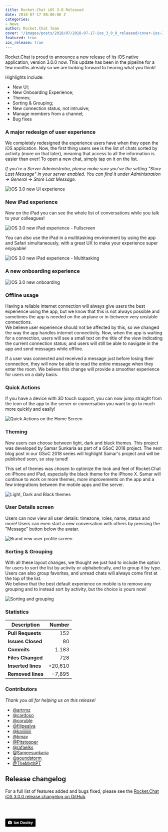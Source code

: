 ```yaml
---
title: Rocket.Chat iOS 3.0 Released
date: 2018-07-17 08:00:00 Z
categories:
- News
author: Rocket.Chat Team
cover: "/images/posts/2018/07/2018-07-17-ios_3_0_0_released/cover-ios-3.jpg"
featured: true
ios_release: true
---
```


Rocket.Chat is proud to announce a new release of its iOS native application, version 3.0.0 now. This update has been in the pipeline for a few months already so we are looking forward to hearing what you think!

Highlights include:

- New UI;
- New Onboarding Experience;
- Themes;
- Sorting & Grouping;
- New connection status, not intrusive;
- Manage members from a channel;
- Bug fixes

### A major redesign of user experience

We completely redesigned the experience users have when they open the iOS application. Now, the first thing users see is the list of chats sorted by activity (more on that later), meaning that access to all the information is easier than ever! To open a new chat, simply tap on it on the list.

_If you're a Server Administrator, please make sure you've the setting "Store Last Message" in your server enabled. You can find it under Administration -> General -> Store Last Message._

<img alt="iOS 3.0 new UI experience" src="{{'/images/posts/2018/07/2018-07-17-ios_3_0_0_released/app_experience.gif' | relative_url}}" />

### New iPad experience

Now on the iPad you can see the whole list of conversations while you talk to your colleagues!

<img alt="iOS 3.0 new iPad experience - Fullscreen" src="{{'/images/posts/2018/07/2018-07-17-ios_3_0_0_released/ipad_2.png' | relative_url}}" />

You can also use the iPad in a multitasking environment by using the app and Safari simultaneously, with a great UX to make your experience super enjoyable!

<img alt="iOS 3.0 new iPad experience - Multitasking" src="{{'/images/posts/2018/07/2018-07-17-ios_3_0_0_released/ipad_1.png' | relative_url}}" />

### A new onboarding experience

<img alt="iOS 3.0 new onboarding" src="{{'/images/posts/2018/07/2018-07-17-ios_3_0_0_released/onboarding.gif' | relative_url}}" />

### Offline usage

Having a reliable internet connection will always give users the best experience using the app, but we know that this is not always possible and sometimes the app is needed on the airplane or in-between very unstable connections. <br/> We believe user experience should not be affected by this, so we changed the way the app handles internet connectivity. Now, when the app is waiting for a connection, users will see a small text on the title of the view indicating the current connection status; and users will still be able to navigate in the app and send messages while offline.

If a user was connected and received a message just before losing their connection, they will now be able to read the entire message when they enter the room. We believe this change will provide a smoother experience for users on a daily basis.

### Quick Actions

If you have a device with 3D touch support, you can now jump straight from the icon of the app to the server or conversation you want to go to much more quickly and easily!

<img alt="Quick Actions on the Home Screen" src="{{'/images/posts/2018/07/2018-07-17-ios_3_0_0_released/quick_actions.png' | relative_url}}" />

### Theming

Now users can choose between light, dark and black themes. This project was developed by Samar Sunkaria as part of a GSoC 2018 project. The next blog post in our GSoC 2018 series will highlight Samar's project and will be published soon, so stay tuned!

This set of themes was chosen to optimize the look and feel of Rocket.Chat on iPhone and iPad, especially the black theme for the iPhone X. Samar will continue to work on more themes, more improvements on the app and a few integrations between the mobile apps and the server.

<img alt="Light, Dark and Black themes" src="{{'/images/posts/2018/07/2018-07-17-ios_3_0_0_released/themes.png' | relative_url}}" />

### User Details screen

Users can now view all user details: timezone, roles, name, status and more! Users can even start a new conversation with others by pressing the "Message" button below the avatar.

<img alt="Brand new user profile screen" src="{{'/images/posts/2018/07/2018-07-17-ios_3_0_0_released/user_profile.png' | relative_url}}" />

### Sorting & Grouping

With all these layout changes, we thought we just had to include the option for users to sort the list by activity or alphabetically, and to group it by type. Users can also group favorites, and unread chats will always come first at the top of the list. <br/> We believe that the best default experience on mobile is to remove any grouping and to instead sort by activity, but the choice is yours now!

<img alt="Sorting and grouping" src="{{'/images/posts/2018/07/2018-07-17-ios_3_0_0_released/sorting.png' | relative_url}}" />

### Statistics

| Description | Number  |
|---------------|------:|
| **Pull Requests** | 152 |
| **Issues Closed** | 80 |
| **Commits** | 1.183 |
| **Files Changed** | 728 |
| **Inserted lines** | +20,610 |
| **Removed lines** | −7,895 |

### Contributors

_Thank you all for helping us on this release!_

- [@artrmz](https://github.com/artrmz)
- [@cardoso](https://github.com/cardoso)
- [@coruble](https://github.com/coruble)
- [@filipealva](https://github.com/filipealva)
- [@kaiiiiiiiii](https://github.com/kaiiiiiiiii)
- [@kmav](https://github.com/kmav)
- [@Pitstopper](https://github.com/Pitstopper)
- [@rafaelks](https://github.com/rafaelks)
- [@Sameesunkaria](https://github.com/Sameesunkaria)
- [@soundstorm](https://github.com/soundstorm)
- [@TheMythPT](https://github.com/TheMythPT)

## Release changelog

For a full list of features added and bugs fixed, please see the [Rocket.Chat iOS 3.0.0 release changelog on GitHub](https://github.com/RocketChat/Rocket.Chat.iOS/releases/tag/v3.0.0).


<br/>
<br/>


<a style="background-color:black;color:white;text-decoration:none;padding:4px 6px;font-family:-apple-system, BlinkMacSystemFont, &quot;San Francisco&quot;, &quot;Helvetica Neue&quot;, Helvetica, Ubuntu, Roboto, Noto, &quot;Segoe UI&quot;, Arial, sans-serif;font-size:12px;font-weight:bold;line-height:1.2;display:inline-block;border-radius:3px" href="https://unsplash.com/@nativemello?utm_medium=referral&amp;utm_campaign=photographer-credit&amp;utm_content=creditBadge" target="_blank" rel="noopener noreferrer" title="Download free do whatever you want high-resolution photos from ian dooley"><span style="display:inline-block;padding:2px 3px"><svg xmlns="http://www.w3.org/2000/svg" style="height:12px;width:auto;position:relative;vertical-align:middle;top:-1px;fill:white" viewBox="0 0 32 32"><title>unsplash-logo</title><path d="M20.8 18.1c0 2.7-2.2 4.8-4.8 4.8s-4.8-2.1-4.8-4.8c0-2.7 2.2-4.8 4.8-4.8 2.7.1 4.8 2.2 4.8 4.8zm11.2-7.4v14.9c0 2.3-1.9 4.3-4.3 4.3h-23.4c-2.4 0-4.3-1.9-4.3-4.3v-15c0-2.3 1.9-4.3 4.3-4.3h3.7l.8-2.3c.4-1.1 1.7-2 2.9-2h8.6c1.2 0 2.5.9 2.9 2l.8 2.4h3.7c2.4 0 4.3 1.9 4.3 4.3zm-8.6 7.5c0-4.1-3.3-7.5-7.5-7.5-4.1 0-7.5 3.4-7.5 7.5s3.3 7.5 7.5 7.5c4.2-.1 7.5-3.4 7.5-7.5z"></path></svg></span><span style="display:inline-block;padding:2px 3px;">Ian Dooley</span></a>
